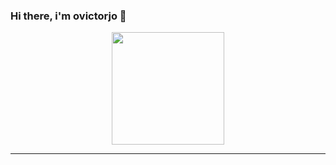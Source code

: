 ### Hi there, i'm ovictorjo 👋

<div align="center">
  <a href="https://github.com/ovictorjo23">
  <img height="180em" src="https://github-readme-stats.vercel.app/api?username=ovictorjo23&show_icons=true&theme=dracula&include_all_commits=true&count_private=true"/>
</div>
 <hr/>

  
